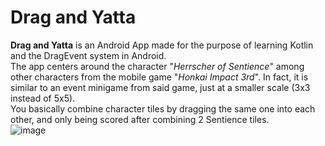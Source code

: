 # **Drag and Yatta**
**Drag and Yatta** is an Android App made for the purpose of learning Kotlin 
and the DragEvent system in Android.  
The app centers around the character "*Herrscher of Sentience*" among other
characters from the mobile game "*Honkai Impact 3rd*". In fact, it is similar to
an event minigame from said game, just at a smaller scale (3x3 instead of 5x5).  
You basically combine character tiles by dragging the same one into each 
other, and only being scored after combining 2 Sentience tiles.  
![image](https://user-images.githubusercontent.com/25635899/165287171-2c0233af-b6bf-40f9-9f8d-4545e9e2175b.png)

